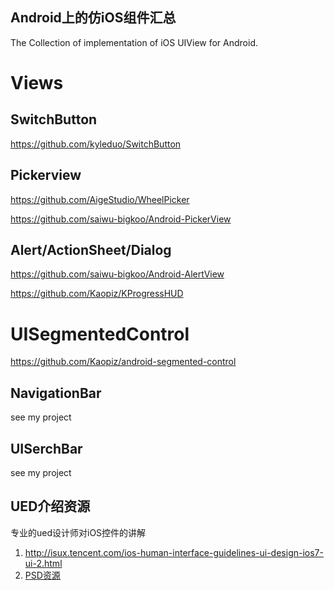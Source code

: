 Android上的仿iOS组件汇总
----------

The Collection of implementation of iOS UIView for Android.


# Views


## SwitchButton

<https://github.com/kyleduo/SwitchButton>


## Pickerview

<https://github.com/AigeStudio/WheelPicker>

<https://github.com/saiwu-bigkoo/Android-PickerView>


## Alert/ActionSheet/Dialog

<https://github.com/saiwu-bigkoo/Android-AlertView>

<https://github.com/Kaopiz/KProgressHUD>



# UISegmentedControl

<https://github.com/Kaopiz/android-segmented-control>


## NavigationBar
see my project

## UISerchBar
see my project

## UED介绍资源
专业的ued设计师对iOS控件的讲解

1. <http://isux.tencent.com/ios-human-interface-guidelines-ui-design-ios7-ui-2.html>
2. [PSD资源](https://github.com/jpdery/moobile-boiler-plate/tree/master/moobile-psd/iOS)